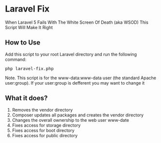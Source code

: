 # Laravel Fix

When Laravel 5 Fails With The White Screen Of Death (aka WSOD) This Script Will Make It Right

## How to Use

Add this script to your root Laravel directory and run the following command:

<pre>
php laravel-fix.php
</pre>

Note. This script is for the www-data:www-data user (the standard Apache user:group). If your user:group is defferent you may want to change it

## What it does?

1. Removes the vendor directory
2. Composer updates all packages and creates the vendor directory
3. Changes the overall ownership to the web user www-date
4. Fixes access for storage directory
4. Fixes access for boot directory
4. Fixes access for public directory
